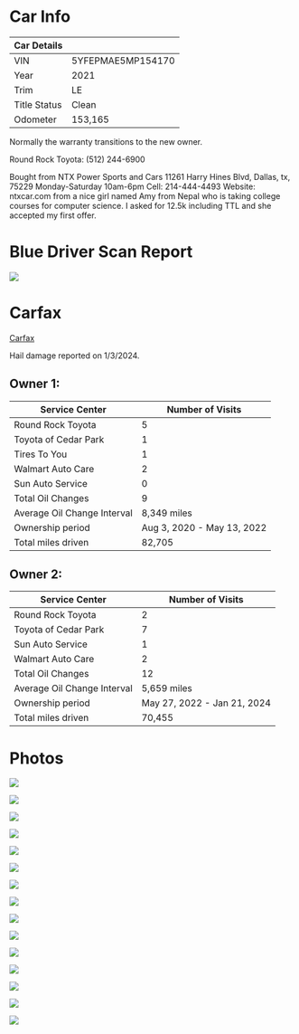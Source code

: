 

# Car Info

| Car Details  |                   |
| ------------ | ----------------- |
| VIN          | 5YFEPMAE5MP154170 |
| Year         | 2021              |
| Trim         | LE                |
| Title Status | Clean             |
| Odometer             | 153,165                  |


Normally the warranty transitions to the new owner.

Round Rock Toyota: (512) 244-6900

Bought from NTX Power Sports and Cars 11261 Harry Hines Blvd, Dallas, tx, 75229 Monday-Saturday 10am-6pm Cell: 214-444-4493 Website: ntxcar.com from a nice girl named Amy from Nepal who is taking college courses for computer science. I asked for 12.5k including TTL and she accepted my first offer.


# Blue Driver Scan Report

![](https://i.imgur.com/6dmzLaq.png)

# Carfax

[Carfax](https://www.carfax.com/VehicleHistory/p/Report.cfx?partner=ACW_0&vin=5YFEPMAE5MP154170&fbclid=IwAR0hM0tXSCqTfR4bR2FBlnJaVi7pfaBDJDUgAIYtaQjyU5hmRHtJP8S2JdE)

Hail damage reported on 1/3/2024.
## Owner 1:

| Service Center | Number of Visits |
| ---- | ---- |
| Round Rock Toyota | 5 |
| Toyota of Cedar Park | 1 |
| Tires To You | 1 |
| Walmart Auto Care | 2 |
| Sun Auto Service | 0 |
| Total Oil Changes | 9 |
| Average Oil Change Interval | 8,349 miles |
| Ownership period | Aug 3, 2020 - May 13, 2022 |
| Total miles driven | 82,705 |

## Owner 2:

| Service Center | Number of Visits |
| ---- | ---- |
| Round Rock Toyota | 2 |
| Toyota of Cedar Park | 7 |
| Sun Auto Service | 1 |
| Walmart Auto Care | 2 |
| Total Oil Changes | 12 |
| Average Oil Change Interval | 5,659 miles |
| Ownership period | May 27, 2022 - Jan 21, 2024 |
| Total miles driven | 70,455 |

# Photos

![](https://i.imgur.com/LBwjFHT.png)

![](https://i.imgur.com/xEXHh7S.png)

![](https://i.imgur.com/hCCTZkD.png)

![](https://i.imgur.com/jizmw1D.png)

![](https://i.imgur.com/eKRAmH5.png)

![](https://i.imgur.com/vVduYGI.png)

![](https://i.imgur.com/ECmZCMR.png)

![](https://i.imgur.com/t6mux3G.png)

![](https://i.imgur.com/7vsXw9l.png)

![](https://i.imgur.com/VD0b371.png)

![](https://i.imgur.com/dKE7t96.png)

![](https://i.imgur.com/XFuQeO5.png)

![](https://i.imgur.com/99LyeD9.png)

![](https://i.imgur.com/rXe78v4.png)

![](https://i.imgur.com/SveK8Dj.png)


